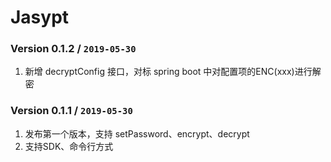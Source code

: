 # Jasypt

### Version 0.1.2 / `2019-05-30`
1. 新增 decryptConfig 接口，对标 spring boot 中对配置项的ENC(xxx)进行解密

### Version 0.1.1 / `2019-05-30`
1. 发布第一个版本，支持 setPassword、encrypt、decrypt
2. 支持SDK、命令行方式